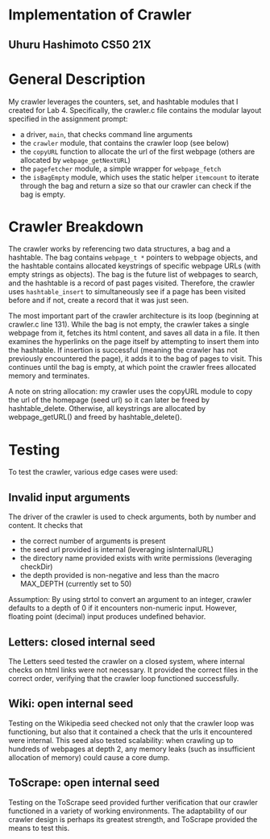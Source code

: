 # Implementation of Crawler 
## Uhuru Hashimoto CS50 21X

# General Description

My crawler leverages the counters, set, and hashtable modules that I created for Lab 4. Specifically, the crawler.c file contains the modular layout specified in the assignment prompt: 

-   a driver, `main`, that checks command line arguments
-   the `crawler` module, that contains the crawler loop (see below)
-   the `copyURL` function to allocate the url of the first webpage (others
    are allocated by `webpage_getNextURL`)
-   the `pagefetcher` module, a simple wrapper for `webpage_fetch` 
-   the `isBagEmpty` module, which uses the static helper `itemcount` to 
    iterate through the bag and return a size so that our crawler can check
    if the bag is empty. 

# Crawler Breakdown

The crawler works by referencing two data structures, a bag and a hashtable. The bag contains `webpage_t *` pointers to webpage objects, and the hashtable contains allocated keystrings of specific webpage URLs (with empty strings as objects). The bag is the future list of webpages to search, and the hashtable is a record of past pages visited. Therefore, the crawler uses `hashtable_insert` to simultaneously see if a page has been visited before and if not, create a record that it was just seen. 

The most important part of the crawler architecture is its loop (beginning at crawler.c line 131). While the bag is not empty, the crawler takes a single webpage from it, fetches its html content, and saves all data in a file. It then examines the hyperlinks on the page itself by attempting to insert them into the hashtable. If insertion is successful (meaning the crawler has not previously encountered the page), it adds it to the bag of pages to visit. This continues until the bag is empty, at which point the crawler frees allocated memory and terminates. 

A note on string allocation: my crawler uses the copyURL module to copy the url of the homepage (seed url) so it can later be freed by hashtable_delete. Otherwise, all keystrings are allocated by webpage_getURL() and freed by hashtable_delete().

# Testing

To test the crawler, various edge cases were used: 

## Invalid input arguments
The driver of the crawler is used to check arguments, both by number and content. It checks that 
- the correct number of arguments is present 
- the seed url provided is internal (leveraging isInternalURL)
- the directory name provided exists with write permissions (leveraging checkDir)
- the depth provided is non-negative and less than the macro MAX_DEPTH (currently set to 50)

Assumption: By using strtol to convert an argument to an integer, crawler defaults to a depth of 0 
if it encounters non-numeric input. However, floating point (decimal) input produces undefined behavior. 

## Letters: closed internal seed
The Letters seed tested the crawler on a closed system, where internal checks on html links were not necessary. It provided the correct files in the correct order, verifying that the crawler loop functioned successfully.

## Wiki: open internal seed
Testing on the Wikipedia seed checked not only that the crawler loop was functioning, but also that it contained a check that the urls it encountered were internal. This seed also tested scalability: when crawling up to hundreds of webpages at depth 2, any memory leaks (such as insufficient allocation of memory) could cause a core dump. 

## ToScrape: open internal seed
Testing on the ToScrape seed provided further verification that our crawler functioned in a variety of working environments. The adaptability of our crawler design is perhaps its greatest strength, and ToScrape provided the means to test this. 